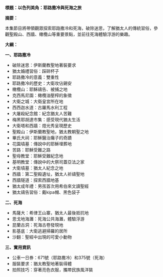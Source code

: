 **標題：以色列美角：耶路撒冷與死海之旅**

**摘要：**

本集節目將帶領觀眾探索耶路撒冷和死海，破除迷思，了解猶太人的傳統習俗，參觀聖殿山、西牆、橄欖山等重要景點，並前往死海體驗浮游的樂趣。

**大綱：**

**一、耶路撒冷**

* 破除迷思：伊斯蘭教聖地著裝要求
* 猶太婚禮習俗：踩碎杯子
* 耶路撒冷的意義：雙重性
* 耶路撒冷的歷史：大衛攻佔錫安
* 橄欖山：耶穌禱告、被捕之地
* 克西馬尼園：橄欖油壓榨的象徵
* 大衛之城：大衛皇宮所在地
* 西西迦水道：古羅馬水利工程
* 大屠殺紀念館：紀念猶太人苦難
* 梅黑耶胡達市集：感受現代猶太生活
* 大衛塔和西牆：燈光秀呈現歷史
* 聖殿山：伊斯蘭教聖地，猶太教朝聖之地
* 畢氏大祠：耶穌醫治癱子的奇蹟
* 花園墳墓：傳說中的耶穌埋葬地
* 苦路：耶穌受難之路
* 聖母教堂：耶穌受難紀念地
* 基明教堂：傳說中的大祭司蓋亞法之家
* 大衛墳墓：猶太人紀念之地
* 西牆：第二聖殿遺址，猶太人祈禱聖地
* 西牆隧道：探索西牆地基
* 猶太成年禮：男孩首次用希伯來文讀聖經
* 猶太禱告習俗：戴kipa帽、黑色袋子

**二、死海**

* 馬薩大：希律王山寨，猶太人最後抵抗地
* 恩戈地海灘：死海公共海灘，體驗浮游
* 昆蘭古洞：死海古卷發現地
* 影基底：大衛逃避掃羅的居所
* 沙翻：聖經中出現的可愛小動物

**三、實用資訊**

* 公車一日券：671號（耶路撒冷）和375號（死海）
* 服裝要求：猶太教聖地著裝得體
* 拍照技巧：穿著亮色衣服，攜帶民族風洋裝